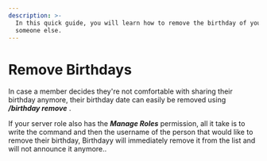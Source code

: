 ```yaml
---
description: >-
  In this quick guide, you will learn how to remove the birthday of you or
  someone else.
---
```


# Remove Birthdays

In case a member decides they're not comfortable with sharing their birthday anymore, their birthday date can easily be removed using _**/birthday remove**_ .

If your server role also has the _**Manage Roles**_ permission, all it take is to write the command and then the username of the person that would like to remove their birthday, Birthdayy will immediately remove it from the list and will not announce it anymore..
